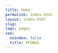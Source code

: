 ```yaml
---
title: Home
permalink: index.html
layout: index.html
slug: ''
tags: pages
seo:
  noindex: false
  title: FFDWeb
---
```



